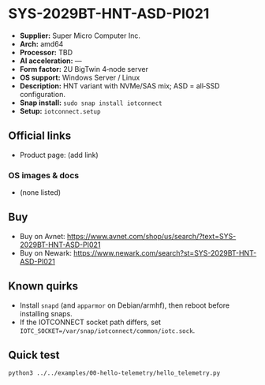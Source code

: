 # SYS-2029BT-HNT-ASD-PI021

- **Supplier:** Super Micro Computer  Inc.
- **Arch:** amd64
- **Processor:** TBD
- **AI acceleration:** —
- **Form factor:** 2U BigTwin 4‑node server
- **OS support:** Windows Server / Linux
- **Description:** HNT variant with NVMe/SAS mix; ASD = all‑SSD configuration.
- **Snap install:** `sudo snap install iotconnect`
- **Setup:** `iotconnect.setup`

## Official links
- Product page: (add link)

### OS images & docs
- (none listed)

## Buy
- Buy on Avnet: https://www.avnet.com/shop/us/search/?text=SYS-2029BT-HNT-ASD-PI021
- Buy on Newark: https://www.newark.com/search?st=SYS-2029BT-HNT-ASD-PI021

## Known quirks
- Install `snapd` (and `apparmor` on Debian/armhf), then reboot before installing snaps.
- If the IOTCONNECT socket path differs, set `IOTC_SOCKET=/var/snap/iotconnect/common/iotc.sock`.

## Quick test
```bash
python3 ../../examples/00-hello-telemetry/hello_telemetry.py
```
